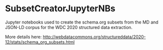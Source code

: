 # SubsetCreatorJupyterNBs
Jupyter notebooks used to create the schema.org subsets from the MD and JSON-LD corpus for the WDC 2020 structured data extraction.

More details here:
http://webdatacommons.org/structureddata/2020-12/stats/schema_org_subsets.html
